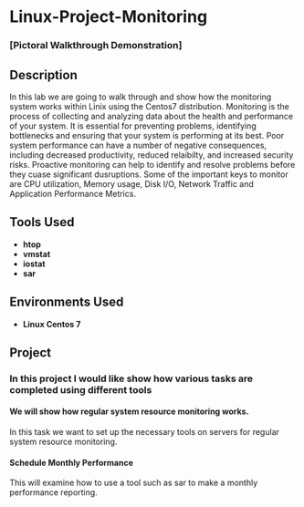 <h1>Linux-Project-Monitoring</h1>

### [Pictoral Walkthrough Demonstration]

<h2>Description</h2>
In this lab we are going to walk through and show how the monitoring system works within Linix using the Centos7 distribution.
Monitoring is the process of collecting and analyzing data about the health and performance of your system. 
It is essential for preventing problems, identifying bottlenecks and ensuring that your system is performing at its best.
Poor system performance can have a number of negative consequences, including decreased productivity, reduced relaibilty, and increased
security risks. Proactive monitoring can help to identify and resolve problems before they cuase significant dusruptions.
 Some of the important keys to monitor are CPU utilization, Memory usage, Disk I/O, Network Traffic and Application Performance Metrics. 
<br />

<h2>Tools Used</h2>

- <b>htop</b>
 - <b>vmstat</b>
 - <b>iostat</b>
 - <b>sar</b>

 <h2>Environments Used </h2>

- <b>Linux Centos 7</b>

<h2>Project</h2>

  <h3>In this project I would like show how various tasks are completed using different tools</h3>

 <h4>We will show how  regular system resource monitoring works.</h4>
    In this task we want to set up the necessary tools on servers for regular system 
    resource monitoring.

  <h4>Schedule Monthly Performance</h4>
    This will examine how to use a tool such as sar to make a monthly performance reporting.
    </br>
     
  
  
